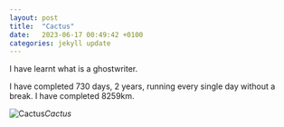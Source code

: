 ```yaml
---
layout: post
title:  "Cactus"
date:   2023-06-17 00:49:42 +0100
categories: jekyll update
---
```


I have learnt what is a ghostwriter.  

I have completed 730 days, 2 years, running every single day without a break. I have completed 8259km.
 


![Cactus](https://lh3.googleusercontent.com/pw/AJFCJaUrRUJD7x9gYIz6wuhs7gmf3a3CC3H5cOIM66TE7n00YOJTNoKLc1sCAwwheSM7ZC5Y52dMJoUvAE5ZNpKP8UXzIbwlBD6i9gX_O72lwLyVCkT7JHA=w2400)*Cactus*&nbsp;



[jekyll-docs]: https://jekyllrb.com/docs/home
[jekyll-gh]:   https://github.com/jekyll/jekyll
[jekyll-talk]: https://talk.jekyllrb.com/


